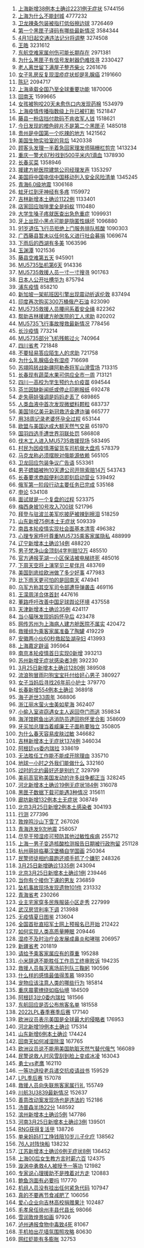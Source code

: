 1. [上海新增38例本土确诊2231例无症状](https://s.weibo.com//weibo?q=%23%E4%B8%8A%E6%B5%B7%E6%96%B0%E5%A2%9E38%E4%BE%8B%E6%9C%AC%E5%9C%9F%E7%A1%AE%E8%AF%8A2231%E4%BE%8B%E6%97%A0%E7%97%87%E7%8A%B6%23&Refer=top) 5744156
2. [上海为什么不能封城](https://s.weibo.com//weibo?q=%23%E4%B8%8A%E6%B5%B7%E4%B8%BA%E4%BB%80%E4%B9%88%E4%B8%8D%E8%83%BD%E5%B0%81%E5%9F%8E%23&Refer=top) 4777232
3. [卫龙辣条包装被指打低俗擦边球](https://s.weibo.com//weibo?q=%23%E5%8D%AB%E9%BE%99%E8%BE%A3%E6%9D%A1%E5%8C%85%E8%A3%85%E8%A2%AB%E6%8C%87%E6%89%93%E4%BD%8E%E4%BF%97%E6%93%A6%E8%BE%B9%E7%90%83%23&Refer=top) 3726469
4. [第一个黑匣子译码有哪些最新情况](https://s.weibo.com//weibo?q=%23%E7%AC%AC%E4%B8%80%E4%B8%AA%E9%BB%91%E5%8C%A3%E5%AD%90%E8%AF%91%E7%A0%81%E6%9C%89%E5%93%AA%E4%BA%9B%E6%9C%80%E6%96%B0%E6%83%85%E5%86%B5%23&Refer=top) 3584344
5. [4月1日起交通违法记分将调整](https://s.weibo.com//weibo?q=%234%E6%9C%881%E6%97%A5%E8%B5%B7%E4%BA%A4%E9%80%9A%E8%BF%9D%E6%B3%95%E8%AE%B0%E5%88%86%E5%B0%86%E8%B0%83%E6%95%B4%23&Refer=top) 3274508
6. [王皓](https://s.weibo.com//weibo?q=%E7%8E%8B%E7%9A%93&Refer=top) 3231612
7. [东航空难家属创伤可能长期存在](https://s.weibo.com//weibo?q=%23%E4%B8%9C%E8%88%AA%E7%A9%BA%E9%9A%BE%E5%AE%B6%E5%B1%9E%E5%88%9B%E4%BC%A4%E5%8F%AF%E8%83%BD%E9%95%BF%E6%9C%9F%E5%AD%98%E5%9C%A8%23&Refer=top) 2971381
8. [为什么黑匣子有信号发射器仍难找寻](https://s.weibo.com//weibo?q=%23%E4%B8%BA%E4%BB%80%E4%B9%88%E9%BB%91%E5%8C%A3%E5%AD%90%E6%9C%89%E4%BF%A1%E5%8F%B7%E5%8F%91%E5%B0%84%E5%99%A8%E4%BB%8D%E9%9A%BE%E6%89%BE%E5%AF%BB%23&Refer=top) 2330427
9. [老人离世留下满屋子整齐柴火](https://s.weibo.com//weibo?q=%23%E8%80%81%E4%BA%BA%E7%A6%BB%E4%B8%96%E7%95%99%E4%B8%8B%E6%BB%A1%E5%B1%8B%E5%AD%90%E6%95%B4%E9%BD%90%E6%9F%B4%E7%81%AB%23&Refer=top) 2261676
10. [女子乳房反复现湿疹症状却是乳腺癌](https://s.weibo.com//weibo?q=%23%E5%A5%B3%E5%AD%90%E4%B9%B3%E6%88%BF%E5%8F%8D%E5%A4%8D%E7%8E%B0%E6%B9%BF%E7%96%B9%E7%97%87%E7%8A%B6%E5%8D%B4%E6%98%AF%E4%B9%B3%E8%85%BA%E7%99%8C%23&Refer=top) 2191660
11. [陈玘](https://s.weibo.com//weibo?q=%E9%99%88%E7%8E%98&Refer=top) 2094717
12. [上海承载全国乃至全球重要功能](https://s.weibo.com//weibo?q=%23%E4%B8%8A%E6%B5%B7%E6%89%BF%E8%BD%BD%E5%85%A8%E5%9B%BD%E4%B9%83%E8%87%B3%E5%85%A8%E7%90%83%E9%87%8D%E8%A6%81%E5%8A%9F%E8%83%BD%23&Refer=top) 1870006
13. [回南天](https://s.weibo.com//weibo?q=%23%E5%9B%9E%E5%8D%97%E5%A4%A9%23&Refer=top) 1599665
14. [女孩被狗咬20天未愈伤口内发现药棉](https://s.weibo.com//weibo?q=%23%E5%A5%B3%E5%AD%A9%E8%A2%AB%E7%8B%97%E5%92%AC20%E5%A4%A9%E6%9C%AA%E6%84%88%E4%BC%A4%E5%8F%A3%E5%86%85%E5%8F%91%E7%8E%B0%E8%8D%AF%E6%A3%89%23&Refer=top) 1534979
15. [上海疫情传播指数级上升已被打断](https://s.weibo.com//weibo?q=%23%E4%B8%8A%E6%B5%B7%E7%96%AB%E6%83%85%E4%BC%A0%E6%92%AD%E6%8C%87%E6%95%B0%E7%BA%A7%E4%B8%8A%E5%8D%87%E5%B7%B2%E8%A2%AB%E6%89%93%E6%96%AD%23&Refer=top) 1521847
16. [藤县一粉店挡付款码不肯收军人钱](https://s.weibo.com//weibo?q=%23%E8%97%A4%E5%8E%BF%E4%B8%80%E7%B2%89%E5%BA%97%E6%8C%A1%E4%BB%98%E6%AC%BE%E7%A0%81%E4%B8%8D%E8%82%AF%E6%94%B6%E5%86%9B%E4%BA%BA%E9%92%B1%23&Refer=top) 1518621
17. [今日发现的橙色碎片不是第二个黑匣子](https://s.weibo.com//weibo?q=%23%E4%BB%8A%E6%97%A5%E5%8F%91%E7%8E%B0%E7%9A%84%E6%A9%99%E8%89%B2%E7%A2%8E%E7%89%87%E4%B8%8D%E6%98%AF%E7%AC%AC%E4%BA%8C%E4%B8%AA%E9%BB%91%E5%8C%A3%E5%AD%90%23&Refer=top) 1485018
18. [贵州是中国第一个吃辣的地方](https://s.weibo.com//weibo?q=%23%E8%B4%B5%E5%B7%9E%E6%98%AF%E4%B8%AD%E5%9B%BD%E7%AC%AC%E4%B8%80%E4%B8%AA%E5%90%83%E8%BE%A3%E7%9A%84%E5%9C%B0%E6%96%B9%23&Refer=top) 1421562
19. [美国生物实验室的背后](https://s.weibo.com//weibo?q=%23%E7%BE%8E%E5%9B%BD%E7%94%9F%E7%89%A9%E5%AE%9E%E9%AA%8C%E5%AE%A4%E7%9A%84%E8%83%8C%E5%90%8E%23&Refer=top) 1420338
20. [顾客头发理一半着急回家理发师隔栅栏剪完](https://s.weibo.com//weibo?q=%23%E9%A1%BE%E5%AE%A2%E5%A4%B4%E5%8F%91%E7%90%86%E4%B8%80%E5%8D%8A%E7%9D%80%E6%80%A5%E5%9B%9E%E5%AE%B6%E7%90%86%E5%8F%91%E5%B8%88%E9%9A%94%E6%A0%85%E6%A0%8F%E5%89%AA%E5%AE%8C%23&Refer=top) 1413234
21. [重庆一警犬87秒找到500平米内1滴血](https://s.weibo.com//weibo?q=%23%E9%87%8D%E5%BA%86%E4%B8%80%E8%AD%A6%E7%8A%AC87%E7%A7%92%E6%89%BE%E5%88%B0500%E5%B9%B3%E7%B1%B3%E5%86%851%E6%BB%B4%E8%A1%80%23&Refer=top) 1378930
22. [长春买菜](https://s.weibo.com//weibo?q=%E9%95%BF%E6%98%A5%E4%B9%B0%E8%8F%9C&Refer=top) 1358946
23. [援建方舱医院建筑公司经理发声](https://s.weibo.com//weibo?q=%23%E6%8F%B4%E5%BB%BA%E6%96%B9%E8%88%B1%E5%8C%BB%E9%99%A2%E5%BB%BA%E7%AD%91%E5%85%AC%E5%8F%B8%E7%BB%8F%E7%90%86%E5%8F%91%E5%A3%B0%23&Refer=top) 1353297
24. [美国将中国电信中国移动列入安全风险清单](https://s.weibo.com//weibo?q=%23%E7%BE%8E%E5%9B%BD%E5%B0%86%E4%B8%AD%E5%9B%BD%E7%94%B5%E4%BF%A1%E4%B8%AD%E5%9B%BD%E7%A7%BB%E5%8A%A8%E5%88%97%E5%85%A5%E5%AE%89%E5%85%A8%E9%A3%8E%E9%99%A9%E6%B8%85%E5%8D%95%23&Refer=top) 1345245
25. [青海6.0级地震](https://s.weibo.com//weibo?q=%23%E9%9D%92%E6%B5%B76.0%E7%BA%A7%E5%9C%B0%E9%9C%87%23&Refer=top) 1306168
26. [蛀牙烂到牙神经有多疼](https://s.weibo.com//weibo?q=%23%E8%9B%80%E7%89%99%E7%83%82%E5%88%B0%E7%89%99%E7%A5%9E%E7%BB%8F%E6%9C%89%E5%A4%9A%E7%96%BC%23&Refer=top) 1159972
27. [吉林新增本土确诊1122例](https://s.weibo.com//weibo?q=%23%E5%90%89%E6%9E%97%E6%96%B0%E5%A2%9E%E6%9C%AC%E5%9C%9F%E7%A1%AE%E8%AF%8A1122%E4%BE%8B%23&Refer=top) 1133401
28. [店家回应咖啡里全是蚂蚁](https://s.weibo.com//weibo?q=%23%E5%BA%97%E5%AE%B6%E5%9B%9E%E5%BA%94%E5%92%96%E5%95%A1%E9%87%8C%E5%85%A8%E6%98%AF%E8%9A%82%E8%9A%81%23&Refer=top) 1110480
29. [大学生嗓子疼就医查出急危重症](https://s.weibo.com//weibo?q=%23%E5%A4%A7%E5%AD%A6%E7%94%9F%E5%97%93%E5%AD%90%E7%96%BC%E5%B0%B1%E5%8C%BB%E6%9F%A5%E5%87%BA%E6%80%A5%E5%8D%B1%E9%87%8D%E7%97%87%23&Refer=top) 1099931
30. [牙上出现小黑点可能是隐匿性龋坏](https://s.weibo.com//weibo?q=%23%E7%89%99%E4%B8%8A%E5%87%BA%E7%8E%B0%E5%B0%8F%E9%BB%91%E7%82%B9%E5%8F%AF%E8%83%BD%E6%98%AF%E9%9A%90%E5%8C%BF%E6%80%A7%E9%BE%8B%E5%9D%8F%23&Refer=top) 1096880
31. [91岁退伍飞行员拒绝上门服务排队核酸](https://s.weibo.com//weibo?q=%2391%E5%B2%81%E9%80%80%E4%BC%8D%E9%A3%9E%E8%A1%8C%E5%91%98%E6%8B%92%E7%BB%9D%E4%B8%8A%E9%97%A8%E6%9C%8D%E5%8A%A1%E6%8E%92%E9%98%9F%E6%A0%B8%E9%85%B8%23&Refer=top) 1090303
32. [广西藤县暂未以任何名义进行社会募捐](https://s.weibo.com//weibo?q=%23%E5%B9%BF%E8%A5%BF%E8%97%A4%E5%8E%BF%E6%9A%82%E6%9C%AA%E4%BB%A5%E4%BB%BB%E4%BD%95%E5%90%8D%E4%B9%89%E8%BF%9B%E8%A1%8C%E7%A4%BE%E4%BC%9A%E5%8B%9F%E6%8D%90%23&Refer=top) 1069674
33. [下雨后的西湖有多美](https://s.weibo.com//weibo?q=%23%E4%B8%8B%E9%9B%A8%E5%90%8E%E7%9A%84%E8%A5%BF%E6%B9%96%E6%9C%89%E5%A4%9A%E7%BE%8E%23&Refer=top) 1063596
34. [玉渊潭](https://s.weibo.com//weibo?q=%E7%8E%89%E6%B8%8A%E6%BD%AD&Refer=top) 1021536
35. [藤县空难第五天](https://s.weibo.com//weibo?q=%23%E8%97%A4%E5%8E%BF%E7%A9%BA%E9%9A%BE%E7%AC%AC%E4%BA%94%E5%A4%A9%23&Refer=top) 945901
36. [MU5735坠机第6天](https://s.weibo.com//weibo?q=%23MU5735%E5%9D%A0%E6%9C%BA%E7%AC%AC6%E5%A4%A9%23&Refer=top) 914336
37. [MU5735救援人员一寸一寸搜寻](https://s.weibo.com//weibo?q=%23MU5735%E6%95%91%E6%8F%B4%E4%BA%BA%E5%91%98%E4%B8%80%E5%AF%B8%E4%B8%80%E5%AF%B8%E6%90%9C%E5%AF%BB%23&Refer=top) 901763
38. [日本人公开吐槽华为](https://s.weibo.com//weibo?q=%23%E6%97%A5%E6%9C%AC%E4%BA%BA%E5%85%AC%E5%BC%80%E5%90%90%E6%A7%BD%E5%8D%8E%E4%B8%BA%23&Refer=top) 875794
39. [浦东疫情](https://s.weibo.com//weibo?q=%23%E6%B5%A6%E4%B8%9C%E7%96%AB%E6%83%85%23&Refer=top) 858210
40. [新加坡一架航班因引擎出现震动折返伦敦](https://s.weibo.com//weibo?q=%E6%96%B0%E5%8A%A0%E5%9D%A1%E4%B8%80%E6%9E%B6%E8%88%AA%E7%8F%AD%E5%9B%A0%E5%BC%95%E6%93%8E%E5%87%BA%E7%8E%B0%E9%9C%87%E5%8A%A8%E6%8A%98%E8%BF%94%E4%BC%A6%E6%95%A6&Refer=top) 837494
41. [印度再次购买300万桶俄产石油](https://s.weibo.com//weibo?q=%23%E5%8D%B0%E5%BA%A6%E5%86%8D%E6%AC%A1%E8%B4%AD%E4%B9%B0300%E4%B8%87%E6%A1%B6%E4%BF%84%E4%BA%A7%E7%9F%B3%E6%B2%B9%23&Refer=top) 823090
42. [MU5735救援人员腰间系着安全绳](https://s.weibo.com//weibo?q=%23MU5735%E6%95%91%E6%8F%B4%E4%BA%BA%E5%91%98%E8%85%B0%E9%97%B4%E7%B3%BB%E7%9D%80%E5%AE%89%E5%85%A8%E7%BB%B3%23&Refer=top) 822362
43. [帮助吉林援建方舱医院的工人求助](https://s.weibo.com//weibo?q=%E5%B8%AE%E5%8A%A9%E5%90%89%E6%9E%97%E6%8F%B4%E5%BB%BA%E6%96%B9%E8%88%B1%E5%8C%BB%E9%99%A2%E7%9A%84%E5%B7%A5%E4%BA%BA%E6%B1%82%E5%8A%A9&Refer=top) 820202
44. [MU5735飞行事故搜救最新情况](https://s.weibo.com//weibo?q=%23MU5735%E9%A3%9E%E8%A1%8C%E4%BA%8B%E6%95%85%E6%90%9C%E6%95%91%E6%9C%80%E6%96%B0%E6%83%85%E5%86%B5%23&Refer=top) 778456
45. [长沙疫情](https://s.weibo.com//weibo?q=%23%E9%95%BF%E6%B2%99%E7%96%AB%E6%83%85%23&Refer=top) 773214
46. [MU5735部分飞机残骸过火](https://s.weibo.com//weibo?q=%23MU5735%E9%83%A8%E5%88%86%E9%A3%9E%E6%9C%BA%E6%AE%8B%E9%AA%B8%E8%BF%87%E7%81%AB%23&Refer=top) 740964
47. [四川省考](https://s.weibo.com//weibo?q=%E5%9B%9B%E5%B7%9D%E7%9C%81%E8%80%83&Refer=top) 721848
48. [不要轻易答应陌生人的求助](https://s.weibo.com//weibo?q=%E4%B8%8D%E8%A6%81%E8%BD%BB%E6%98%93%E7%AD%94%E5%BA%94%E9%99%8C%E7%94%9F%E4%BA%BA%E7%9A%84%E6%B1%82%E5%8A%A9&Refer=top) 721758
49. [为什么乳腺癌会有湿疹](https://s.weibo.com//weibo?q=%23%E4%B8%BA%E4%BB%80%E4%B9%88%E4%B9%B3%E8%85%BA%E7%99%8C%E4%BC%9A%E6%9C%89%E6%B9%BF%E7%96%B9%23&Refer=top) 716698
50. [苏翊鸣转战新疆阿勒泰将军山滑雪场](https://s.weibo.com//weibo?q=%23%E8%8B%8F%E7%BF%8A%E9%B8%A3%E8%BD%AC%E6%88%98%E6%96%B0%E7%96%86%E9%98%BF%E5%8B%92%E6%B3%B0%E5%B0%86%E5%86%9B%E5%B1%B1%E6%BB%91%E9%9B%AA%E5%9C%BA%23&Refer=top) 713315
51. [长春现有蔬菜水果可供应全市一周](https://s.weibo.com//weibo?q=%23%E9%95%BF%E6%98%A5%E7%8E%B0%E6%9C%89%E8%94%AC%E8%8F%9C%E6%B0%B4%E6%9E%9C%E5%8F%AF%E4%BE%9B%E5%BA%94%E5%85%A8%E5%B8%82%E4%B8%80%E5%91%A8%23&Refer=top) 713121
52. [四川一高校为学生预约九价疫苗](https://s.weibo.com//weibo?q=%23%E5%9B%9B%E5%B7%9D%E4%B8%80%E9%AB%98%E6%A0%A1%E4%B8%BA%E5%AD%A6%E7%94%9F%E9%A2%84%E7%BA%A6%E4%B9%9D%E4%BB%B7%E7%96%AB%E8%8B%97%23&Refer=top) 694544
53. [芬兰因缺新闻纸或停止印刷报纸](https://s.weibo.com//weibo?q=%23%E8%8A%AC%E5%85%B0%E5%9B%A0%E7%BC%BA%E6%96%B0%E9%97%BB%E7%BA%B8%E6%88%96%E5%81%9C%E6%AD%A2%E5%8D%B0%E5%88%B7%E6%8A%A5%E7%BA%B8%23&Refer=top) 692478
54. [走失萌娃强调是妈妈走丢了](https://s.weibo.com//weibo?q=%23%E8%B5%B0%E5%A4%B1%E8%90%8C%E5%A8%83%E5%BC%BA%E8%B0%83%E6%98%AF%E5%A6%88%E5%A6%88%E8%B5%B0%E4%B8%A2%E4%BA%86%23&Refer=top) 689865
55. [人类血液中首次发现微塑料颗粒](https://s.weibo.com//weibo?q=%23%E4%BA%BA%E7%B1%BB%E8%A1%80%E6%B6%B2%E4%B8%AD%E9%A6%96%E6%AC%A1%E5%8F%91%E7%8E%B0%E5%BE%AE%E5%A1%91%E6%96%99%E9%A2%97%E7%B2%92%23&Refer=top) 683737
56. [美国18亿美元新冠救济金遭诈骗](https://s.weibo.com//weibo?q=%23%E7%BE%8E%E5%9B%BD18%E4%BA%BF%E7%BE%8E%E5%85%83%E6%96%B0%E5%86%A0%E6%95%91%E6%B5%8E%E9%87%91%E9%81%AD%E8%AF%88%E9%AA%97%23&Refer=top) 665777
57. [用38周记录老婆怀孕全过程](https://s.weibo.com//weibo?q=%23%E7%94%A838%E5%91%A8%E8%AE%B0%E5%BD%95%E8%80%81%E5%A9%86%E6%80%80%E5%AD%95%E5%85%A8%E8%BF%87%E7%A8%8B%23&Refer=top) 653144
58. [欧盟与美国达成大额天然气交易](https://s.weibo.com//weibo?q=%23%E6%AC%A7%E7%9B%9F%E4%B8%8E%E7%BE%8E%E5%9B%BD%E8%BE%BE%E6%88%90%E5%A4%A7%E9%A2%9D%E5%A4%A9%E7%84%B6%E6%B0%94%E4%BA%A4%E6%98%93%23&Refer=top) 651970
59. [国羽四选手遭世界羽联处罚](https://s.weibo.com//weibo?q=%23%E5%9B%BD%E7%BE%BD%E5%9B%9B%E9%80%89%E6%89%8B%E9%81%AD%E4%B8%96%E7%95%8C%E7%BE%BD%E8%81%94%E5%A4%84%E7%BD%9A%23&Refer=top) 586808
60. [伐木工人进入MU5735救援现场](https://s.weibo.com//weibo?q=%23%E4%BC%90%E6%9C%A8%E5%B7%A5%E4%BA%BA%E8%BF%9B%E5%85%A5MU5735%E6%95%91%E6%8F%B4%E7%8E%B0%E5%9C%BA%23&Refer=top) 583495
61. [村民为因疫情滞留货车司机做大盘鸡](https://s.weibo.com//weibo?q=%23%E6%9D%91%E6%B0%91%E4%B8%BA%E5%9B%A0%E7%96%AB%E6%83%85%E6%BB%9E%E7%95%99%E8%B4%A7%E8%BD%A6%E5%8F%B8%E6%9C%BA%E5%81%9A%E5%A4%A7%E7%9B%98%E9%B8%A1%23&Refer=top) 578379
62. [马克龙称必须摆脱对俄能源依赖](https://s.weibo.com//weibo?q=%23%E9%A9%AC%E5%85%8B%E9%BE%99%E7%A7%B0%E5%BF%85%E9%A1%BB%E6%91%86%E8%84%B1%E5%AF%B9%E4%BF%84%E8%83%BD%E6%BA%90%E4%BE%9D%E8%B5%96%23&Refer=top) 565105
63. [卫龙回应包装争议广告语](https://s.weibo.com//weibo?q=%23%E5%8D%AB%E9%BE%99%E5%9B%9E%E5%BA%94%E5%8C%85%E8%A3%85%E4%BA%89%E8%AE%AE%E5%B9%BF%E5%91%8A%E8%AF%AD%23&Refer=top) 553361
64. [男子嫖娼被拘10天遭公司开除索赔14万](https://s.weibo.com//weibo?q=%23%E7%94%B7%E5%AD%90%E5%AB%96%E5%A8%BC%E8%A2%AB%E6%8B%9810%E5%A4%A9%E9%81%AD%E5%85%AC%E5%8F%B8%E5%BC%80%E9%99%A4%E7%B4%A2%E8%B5%9414%E4%B8%87%23&Refer=top) 543743
65. [长春要求商超便利店即刻启动营业](https://s.weibo.com//weibo?q=%23%E9%95%BF%E6%98%A5%E8%A6%81%E6%B1%82%E5%95%86%E8%B6%85%E4%BE%BF%E5%88%A9%E5%BA%97%E5%8D%B3%E5%88%BB%E5%90%AF%E5%8A%A8%E8%90%A5%E4%B8%9A%23&Refer=top) 539492
66. [俄军第一阶段行动主要任务已完成](https://s.weibo.com//weibo?q=%23%E4%BF%84%E5%86%9B%E7%AC%AC%E4%B8%80%E9%98%B6%E6%AE%B5%E8%A1%8C%E5%8A%A8%E4%B8%BB%E8%A6%81%E4%BB%BB%E5%8A%A1%E5%B7%B2%E5%AE%8C%E6%88%90%23&Refer=top) 535168
67. [申论](https://s.weibo.com//weibo?q=%E7%94%B3%E8%AE%BA&Refer=top) 534108
68. [面试就是一个复盘的过程](https://s.weibo.com//weibo?q=%23%E9%9D%A2%E8%AF%95%E5%B0%B1%E6%98%AF%E4%B8%80%E4%B8%AA%E5%A4%8D%E7%9B%98%E7%9A%84%E8%BF%87%E7%A8%8B%23&Refer=top) 523375
69. [梅西身披10号攻入700球](https://s.weibo.com//weibo?q=%23%E6%A2%85%E8%A5%BF%E8%BA%AB%E6%8A%AB10%E5%8F%B7%E6%94%BB%E5%85%A5700%E7%90%83%23&Refer=top) 521796
70. [拜登与驻波兰美军吃披萨被辣到擦泪](https://s.weibo.com//weibo?q=%23%E6%8B%9C%E7%99%BB%E4%B8%8E%E9%A9%BB%E6%B3%A2%E5%85%B0%E7%BE%8E%E5%86%9B%E5%90%83%E6%8A%AB%E8%90%A8%E8%A2%AB%E8%BE%A3%E5%88%B0%E6%93%A6%E6%B3%AA%23&Refer=top) 518259
71. [山东新增75例本土无症状](https://s.weibo.com//weibo?q=%23%E5%B1%B1%E4%B8%9C%E6%96%B0%E5%A2%9E75%E4%BE%8B%E6%9C%AC%E5%9C%9F%E6%97%A0%E7%97%87%E7%8A%B6%23&Refer=top) 509339
72. [南昌本轮疫情实现社会面基本清零](https://s.weibo.com//weibo?q=%23%E5%8D%97%E6%98%8C%E6%9C%AC%E8%BD%AE%E7%96%AB%E6%83%85%E5%AE%9E%E7%8E%B0%E7%A4%BE%E4%BC%9A%E9%9D%A2%E5%9F%BA%E6%9C%AC%E6%B8%85%E9%9B%B6%23&Refer=top) 496382
73. [心理专家呼吁尊重MU5735乘客家属隐私](https://s.weibo.com//weibo?q=%23%E5%BF%83%E7%90%86%E4%B8%93%E5%AE%B6%E5%91%BC%E5%90%81%E5%B0%8A%E9%87%8DMU5735%E4%B9%98%E5%AE%A2%E5%AE%B6%E5%B1%9E%E9%9A%90%E7%A7%81%23&Refer=top) 488999
74. [辽宁新增本土确诊14例](https://s.weibo.com//weibo?q=%23%E8%BE%BD%E5%AE%81%E6%96%B0%E5%A2%9E%E6%9C%AC%E5%9C%9F%E7%A1%AE%E8%AF%8A14%E4%BE%8B%23&Refer=top) 488220
75. [男子梵净山金顶刻4字判赔12万](https://s.weibo.com//weibo?q=%23%E7%94%B7%E5%AD%90%E6%A2%B5%E5%87%80%E5%B1%B1%E9%87%91%E9%A1%B6%E5%88%BB4%E5%AD%97%E5%88%A4%E8%B5%9412%E4%B8%87%23&Refer=top) 485510
76. [官方通报芜湖一小区保洁被电梯挤死](https://s.weibo.com//weibo?q=%23%E5%AE%98%E6%96%B9%E9%80%9A%E6%8A%A5%E8%8A%9C%E6%B9%96%E4%B8%80%E5%B0%8F%E5%8C%BA%E4%BF%9D%E6%B4%81%E8%A2%AB%E7%94%B5%E6%A2%AF%E6%8C%A4%E6%AD%BB%23&Refer=top) 485016
77. [下周天空将上演罕见三星伴月](https://s.weibo.com//weibo?q=%23%E4%B8%8B%E5%91%A8%E5%A4%A9%E7%A9%BA%E5%B0%86%E4%B8%8A%E6%BC%94%E7%BD%95%E8%A7%81%E4%B8%89%E6%98%9F%E4%BC%B4%E6%9C%88%23&Refer=top) 483769
78. [美国到底给欧洲做了多少好事](https://s.weibo.com//weibo?q=%23%E7%BE%8E%E5%9B%BD%E5%88%B0%E5%BA%95%E7%BB%99%E6%AC%A7%E6%B4%B2%E5%81%9A%E4%BA%86%E5%A4%9A%E5%B0%91%E5%A5%BD%E4%BA%8B%23&Refer=top) 477983
79. [比下雨天更可怕的是回南天](https://s.weibo.com//weibo?q=%23%E6%AF%94%E4%B8%8B%E9%9B%A8%E5%A4%A9%E6%9B%B4%E5%8F%AF%E6%80%95%E7%9A%84%E6%98%AF%E5%9B%9E%E5%8D%97%E5%A4%A9%23&Refer=top) 474941
80. [乌军方称其空军司令部遭导弹袭击](https://s.weibo.com//weibo?q=%23%E4%B9%8C%E5%86%9B%E6%96%B9%E7%A7%B0%E5%85%B6%E7%A9%BA%E5%86%9B%E5%8F%B8%E4%BB%A4%E9%83%A8%E9%81%AD%E5%AF%BC%E5%BC%B9%E8%A2%AD%E5%87%BB%23&Refer=top) 469116
81. [王濛周洋合体首封](https://s.weibo.com//weibo?q=%23%E7%8E%8B%E6%BF%9B%E5%91%A8%E6%B4%8B%E5%90%88%E4%BD%93%E9%A6%96%E5%B0%81%23&Refer=top) 447616
82. [董路呼吁改善中国足球舆论环境](https://s.weibo.com//weibo?q=%23%E8%91%A3%E8%B7%AF%E5%91%BC%E5%90%81%E6%94%B9%E5%96%84%E4%B8%AD%E5%9B%BD%E8%B6%B3%E7%90%83%E8%88%86%E8%AE%BA%E7%8E%AF%E5%A2%83%23&Refer=top) 437558
83. [天津新增本土确诊35例](https://s.weibo.com//weibo?q=%23%E5%A4%A9%E6%B4%A5%E6%96%B0%E5%A2%9E%E6%9C%AC%E5%9C%9F%E7%A1%AE%E8%AF%8A35%E4%BE%8B%23&Refer=top) 424117
84. [当小猫咪发现妈妈怀孕后](https://s.weibo.com//weibo?q=%23%E5%BD%93%E5%B0%8F%E7%8C%AB%E5%92%AA%E5%8F%91%E7%8E%B0%E5%A6%88%E5%A6%88%E6%80%80%E5%AD%95%E5%90%8E%23&Refer=top) 423478
85. [网传苏州为上海病人建方舱医院不属实](https://s.weibo.com//weibo?q=%23%E7%BD%91%E4%BC%A0%E8%8B%8F%E5%B7%9E%E4%B8%BA%E4%B8%8A%E6%B5%B7%E7%97%85%E4%BA%BA%E5%BB%BA%E6%96%B9%E8%88%B1%E5%8C%BB%E9%99%A2%E4%B8%8D%E5%B1%9E%E5%AE%9E%23&Refer=top) 420472
86. [救援组为乘客家属准备了陶罐](https://s.weibo.com//weibo?q=%23%E6%95%91%E6%8F%B4%E7%BB%84%E4%B8%BA%E4%B9%98%E5%AE%A2%E5%AE%B6%E5%B1%9E%E5%87%86%E5%A4%87%E4%BA%86%E9%99%B6%E7%BD%90%23&Refer=top) 419229
87. [安徽两小伙60秒救起坠湖孕妇](https://s.weibo.com//weibo?q=%23%E5%AE%89%E5%BE%BD%E4%B8%A4%E5%B0%8F%E4%BC%9960%E7%A7%92%E6%95%91%E8%B5%B7%E5%9D%A0%E6%B9%96%E5%AD%95%E5%A6%87%23&Refer=top) 413993
88. [上海嘉定辟谣](https://s.weibo.com//weibo?q=%E4%B8%8A%E6%B5%B7%E5%98%89%E5%AE%9A%E8%BE%9F%E8%B0%A3&Refer=top) 395964
89. [南京本轮疫情首日实现0新增](https://s.weibo.com//weibo?q=%23%E5%8D%97%E4%BA%AC%E6%9C%AC%E8%BD%AE%E7%96%AB%E6%83%85%E9%A6%96%E6%97%A5%E5%AE%9E%E7%8E%B00%E6%96%B0%E5%A2%9E%23&Refer=top) 393213
90. [苏州新增无症状感染者3例](https://s.weibo.com//weibo?q=%23%E8%8B%8F%E5%B7%9E%E6%96%B0%E5%A2%9E%E6%97%A0%E7%97%87%E7%8A%B6%E6%84%9F%E6%9F%93%E8%80%853%E4%BE%8B%23&Refer=top) 392230
91. [3月25日新增本土确诊1280例](https://s.weibo.com//weibo?q=%233%E6%9C%8825%E6%97%A5%E6%96%B0%E5%A2%9E%E6%9C%AC%E5%9C%9F%E7%A1%AE%E8%AF%8A1280%E4%BE%8B%23&Refer=top) 389508
92. [流浪狗冒雨叼狗宝宝托付给好心男子](https://s.weibo.com//weibo?q=%23%E6%B5%81%E6%B5%AA%E7%8B%97%E5%86%92%E9%9B%A8%E5%8F%BC%E7%8B%97%E5%AE%9D%E5%AE%9D%E6%89%98%E4%BB%98%E7%BB%99%E5%A5%BD%E5%BF%83%E7%94%B7%E5%AD%90%23&Refer=top) 380927
93. [女子当妈后寻找26年前小护士](https://s.weibo.com//weibo?q=%23%E5%A5%B3%E5%AD%90%E5%BD%93%E5%A6%88%E5%90%8E%E5%AF%BB%E6%89%BE26%E5%B9%B4%E5%89%8D%E5%B0%8F%E6%8A%A4%E5%A3%AB%23&Refer=top) 379770
94. [长春新增554例本土确诊](https://s.weibo.com//weibo?q=%23%E9%95%BF%E6%98%A5%E6%96%B0%E5%A2%9E554%E4%BE%8B%E6%9C%AC%E5%9C%9F%E7%A1%AE%E8%AF%8A%23&Refer=top) 368918
95. [海子逝世33周年](https://s.weibo.com//weibo?q=%23%E6%B5%B7%E5%AD%90%E9%80%9D%E4%B8%9633%E5%91%A8%E5%B9%B4%23&Refer=top) 368806
96. [浙江丽水萤火虫美如星海](https://s.weibo.com//weibo?q=%23%E6%B5%99%E6%B1%9F%E4%B8%BD%E6%B0%B4%E8%90%A4%E7%81%AB%E8%99%AB%E7%BE%8E%E5%A6%82%E6%98%9F%E6%B5%B7%23&Refer=top) 362407
97. [小偷入室盗窃遇女主人返回夺门而逃](https://s.weibo.com//weibo?q=%23%E5%B0%8F%E5%81%B7%E5%85%A5%E5%AE%A4%E7%9B%97%E7%AA%83%E9%81%87%E5%A5%B3%E4%B8%BB%E4%BA%BA%E8%BF%94%E5%9B%9E%E5%A4%BA%E9%97%A8%E8%80%8C%E9%80%83%23&Refer=top) 359834
98. [海洋馆鳄鱼出逃消防员逮回抱怀里合影](https://s.weibo.com//weibo?q=%23%E6%B5%B7%E6%B4%8B%E9%A6%86%E9%B3%84%E9%B1%BC%E5%87%BA%E9%80%83%E6%B6%88%E9%98%B2%E5%91%98%E9%80%AE%E5%9B%9E%E6%8A%B1%E6%80%80%E9%87%8C%E5%90%88%E5%BD%B1%23&Refer=top) 358609
99. [牙买加总理当着威廉王子面称要独立](https://s.weibo.com//weibo?q=%23%E7%89%99%E4%B9%B0%E5%8A%A0%E6%80%BB%E7%90%86%E5%BD%93%E7%9D%80%E5%A8%81%E5%BB%89%E7%8E%8B%E5%AD%90%E9%9D%A2%E7%A7%B0%E8%A6%81%E7%8B%AC%E7%AB%8B%23&Refer=top) 350805
100. [为什么春天容易皮肤过敏](https://s.weibo.com//weibo?q=%23%E4%B8%BA%E4%BB%80%E4%B9%88%E6%98%A5%E5%A4%A9%E5%AE%B9%E6%98%93%E7%9A%AE%E8%82%A4%E8%BF%87%E6%95%8F%23&Refer=top) 346682
101. [吉林新增本土无症状1374例](https://s.weibo.com//weibo?q=%23%E5%90%89%E6%9E%97%E6%96%B0%E5%A2%9E%E6%9C%AC%E5%9C%9F%E6%97%A0%E7%97%87%E7%8A%B61374%E4%BE%8B%23&Refer=top) 346034
102. [阿根廷vs委内瑞拉](https://s.weibo.com//weibo?q=%23%E9%98%BF%E6%A0%B9%E5%BB%B7vs%E5%A7%94%E5%86%85%E7%91%9E%E6%8B%89%23&Refer=top) 338619
103. [无法胜任工作能不能成开除理由](https://s.weibo.com//weibo?q=%23%E6%97%A0%E6%B3%95%E8%83%9C%E4%BB%BB%E5%B7%A5%E4%BD%9C%E8%83%BD%E4%B8%8D%E8%83%BD%E6%88%90%E5%BC%80%E9%99%A4%E7%90%86%E7%94%B1%23&Refer=top) 335710
104. [地球一小时之外我们能做什么](https://s.weibo.com//weibo?q=%23%E5%9C%B0%E7%90%83%E4%B8%80%E5%B0%8F%E6%97%B6%E4%B9%8B%E5%A4%96%E6%88%91%E4%BB%AC%E8%83%BD%E5%81%9A%E4%BB%80%E4%B9%88%23&Refer=top) 332160
105. [过时的北约最好还是别约了](https://s.weibo.com//weibo?q=%23%E8%BF%87%E6%97%B6%E7%9A%84%E5%8C%97%E7%BA%A6%E6%9C%80%E5%A5%BD%E8%BF%98%E6%98%AF%E5%88%AB%E7%BA%A6%E4%BA%86%23&Refer=top) 329799
106. [美前高官称美国发动的许多战争都正当](https://s.weibo.com//weibo?q=%23%E7%BE%8E%E5%89%8D%E9%AB%98%E5%AE%98%E7%A7%B0%E7%BE%8E%E5%9B%BD%E5%8F%91%E5%8A%A8%E7%9A%84%E8%AE%B8%E5%A4%9A%E6%88%98%E4%BA%89%E9%83%BD%E6%AD%A3%E5%BD%93%23&Refer=top) 328245
107. [河北新增本土确诊19例无症状184例](https://s.weibo.com//weibo?q=%23%E6%B2%B3%E5%8C%97%E6%96%B0%E5%A2%9E%E6%9C%AC%E5%9C%9F%E7%A1%AE%E8%AF%8A19%E4%BE%8B%E6%97%A0%E7%97%87%E7%8A%B6184%E4%BE%8B%23&Refer=top) 316078
108. [黑匣子数据下载可能遇3种情况](https://s.weibo.com//weibo?q=%23%E9%BB%91%E5%8C%A3%E5%AD%90%E6%95%B0%E6%8D%AE%E4%B8%8B%E8%BD%BD%E5%8F%AF%E8%83%BD%E9%81%873%E7%A7%8D%E6%83%85%E5%86%B5%23&Refer=top) 315611
109. [廊坊新增132例本土无症状](https://s.weibo.com//weibo?q=%23%E5%BB%8A%E5%9D%8A%E6%96%B0%E5%A2%9E132%E4%BE%8B%E6%9C%AC%E5%9C%9F%E6%97%A0%E7%97%87%E7%8A%B6%23&Refer=top) 308749
110. [北京3月25日新增2例本土感染者](https://s.weibo.com//weibo?q=%23%E5%8C%97%E4%BA%AC3%E6%9C%8825%E6%97%A5%E6%96%B0%E5%A2%9E2%E4%BE%8B%E6%9C%AC%E5%9C%9F%E6%84%9F%E6%9F%93%E8%80%85%23&Refer=top) 304193
111. [行测](https://s.weibo.com//weibo?q=%E8%A1%8C%E6%B5%8B&Refer=top) 277396
112. [敦煌鸣沙山下雪了](https://s.weibo.com//weibo?q=%23%E6%95%A6%E7%85%8C%E9%B8%A3%E6%B2%99%E5%B1%B1%E4%B8%8B%E9%9B%AA%E4%BA%86%23&Refer=top) 267026
113. [青海连发9次地震](https://s.weibo.com//weibo?q=%23%E9%9D%92%E6%B5%B7%E8%BF%9E%E5%8F%919%E6%AC%A1%E5%9C%B0%E9%9C%87%23&Refer=top) 258057
114. [尽早干预湿疹可预防其他过敏性疾病](https://s.weibo.com//weibo?q=%23%E5%B0%BD%E6%97%A9%E5%B9%B2%E9%A2%84%E6%B9%BF%E7%96%B9%E5%8F%AF%E9%A2%84%E9%98%B2%E5%85%B6%E4%BB%96%E8%BF%87%E6%95%8F%E6%80%A7%E7%96%BE%E7%97%85%23&Refer=top) 255712
115. [上海一男子变造核酸检测报告日期被行政拘留](https://s.weibo.com//weibo?q=%23%E4%B8%8A%E6%B5%B7%E4%B8%80%E7%94%B7%E5%AD%90%E5%8F%98%E9%80%A0%E6%A0%B8%E9%85%B8%E6%A3%80%E6%B5%8B%E6%8A%A5%E5%91%8A%E6%97%A5%E6%9C%9F%E8%A2%AB%E8%A1%8C%E6%94%BF%E6%8B%98%E7%95%99%23&Refer=top) 251128
116. [杭州萌娃临摹汉堡桶自学国画](https://s.weibo.com//weibo?q=%23%E6%9D%AD%E5%B7%9E%E8%90%8C%E5%A8%83%E4%B8%B4%E6%91%B9%E6%B1%89%E5%A0%A1%E6%A1%B6%E8%87%AA%E5%AD%A6%E5%9B%BD%E7%94%BB%23&Refer=top) 250364
117. [民警师徒相约晨跑还顺手抓了个嫌犯](https://s.weibo.com//weibo?q=%23%E6%B0%91%E8%AD%A6%E5%B8%88%E5%BE%92%E7%9B%B8%E7%BA%A6%E6%99%A8%E8%B7%91%E8%BF%98%E9%A1%BA%E6%89%8B%E6%8A%93%E4%BA%86%E4%B8%AA%E5%AB%8C%E7%8A%AF%23&Refer=top) 248326
118. [3月25日新增确诊1335例](https://s.weibo.com//weibo?q=%233%E6%9C%8825%E6%97%A5%E6%96%B0%E5%A2%9E%E7%A1%AE%E8%AF%8A1335%E4%BE%8B%23&Refer=top) 243094
119. [北京3月25日新增本土确诊1例](https://s.weibo.com//weibo?q=%23%E5%8C%97%E4%BA%AC3%E6%9C%8825%E6%97%A5%E6%96%B0%E5%A2%9E%E6%9C%AC%E5%9C%9F%E7%A1%AE%E8%AF%8A1%E4%BE%8B%23&Refer=top) 239446
120. [当你有个接你下课的男友](https://s.weibo.com//weibo?q=%23%E5%BD%93%E4%BD%A0%E6%9C%89%E4%B8%AA%E6%8E%A5%E4%BD%A0%E4%B8%8B%E8%AF%BE%E7%9A%84%E7%94%B7%E5%8F%8B%23&Refer=top) 236859
121. [坠机事故现场发现遗物101件](https://s.weibo.com//weibo?q=%23%E5%9D%A0%E6%9C%BA%E4%BA%8B%E6%95%85%E7%8E%B0%E5%9C%BA%E5%8F%91%E7%8E%B0%E9%81%97%E7%89%A9101%E4%BB%B6%23&Refer=top) 231332
122. [青海省考](https://s.weibo.com//weibo?q=%23%E9%9D%92%E6%B5%B7%E7%9C%81%E8%80%83%23&Refer=top) 230266
123. [业主宅家穿多民族服装小区走秀](https://s.weibo.com//weibo?q=%23%E4%B8%9A%E4%B8%BB%E5%AE%85%E5%AE%B6%E7%A9%BF%E5%A4%9A%E6%B0%91%E6%97%8F%E6%9C%8D%E8%A3%85%E5%B0%8F%E5%8C%BA%E8%B5%B0%E7%A7%80%23&Refer=top) 227999
124. [武汉房贷利率下调](https://s.weibo.com//weibo?q=%23%E6%AD%A6%E6%B1%89%E6%88%BF%E8%B4%B7%E5%88%A9%E7%8E%87%E4%B8%8B%E8%B0%83%23&Refer=top) 213988
125. [无疫情夏日图鉴](https://s.weibo.com//weibo?q=%23%E6%97%A0%E7%96%AB%E6%83%85%E5%A4%8F%E6%97%A5%E5%9B%BE%E9%89%B4%23&Refer=top) 213604
126. [全国首批直招军士网上预报名已开始](https://s.weibo.com//weibo?q=%23%E5%85%A8%E5%9B%BD%E9%A6%96%E6%89%B9%E7%9B%B4%E6%8B%9B%E5%86%9B%E5%A3%AB%E7%BD%91%E4%B8%8A%E9%A2%84%E6%8A%A5%E5%90%8D%E5%B7%B2%E5%BC%80%E5%A7%8B%23&Refer=top) 212422
127. [如何实现人类高质量睡眠](https://s.weibo.com//weibo?q=%23%E5%A6%82%E4%BD%95%E5%AE%9E%E7%8E%B0%E4%BA%BA%E7%B1%BB%E9%AB%98%E8%B4%A8%E9%87%8F%E7%9D%A1%E7%9C%A0%23&Refer=top) 209446
128. [湿疹不及时治疗会发展成鼻炎和哮喘](https://s.weibo.com//weibo?q=%23%E6%B9%BF%E7%96%B9%E4%B8%8D%E5%8F%8A%E6%97%B6%E6%B2%BB%E7%96%97%E4%BC%9A%E5%8F%91%E5%B1%95%E6%88%90%E9%BC%BB%E7%82%8E%E5%92%8C%E5%93%AE%E5%96%98%23&Refer=top) 206957
129. [新疆省考](https://s.weibo.com//weibo?q=%E6%96%B0%E7%96%86%E7%9C%81%E8%80%83&Refer=top) 201819
130. [请给予乘客家属应有的尊重](https://s.weibo.com//weibo?q=%23%E8%AF%B7%E7%BB%99%E4%BA%88%E4%B9%98%E5%AE%A2%E5%AE%B6%E5%B1%9E%E5%BA%94%E6%9C%89%E7%9A%84%E5%B0%8A%E9%87%8D%23&Refer=top) 195288
131. [小米辞退不能胜任工作员工终审败诉](https://s.weibo.com//weibo?q=%23%E5%B0%8F%E7%B1%B3%E8%BE%9E%E9%80%80%E4%B8%8D%E8%83%BD%E8%83%9C%E4%BB%BB%E5%B7%A5%E4%BD%9C%E5%91%98%E5%B7%A5%E7%BB%88%E5%AE%A1%E8%B4%A5%E8%AF%89%23&Refer=top) 194235
132. [救援人员每天离场前列队三鞠躬](https://s.weibo.com//weibo?q=%23%E6%95%91%E6%8F%B4%E4%BA%BA%E5%91%98%E6%AF%8F%E5%A4%A9%E7%A6%BB%E5%9C%BA%E5%89%8D%E5%88%97%E9%98%9F%E4%B8%89%E9%9E%A0%E8%BA%AC%23&Refer=top) 190596
133. [什么样的感情最值得羡慕](https://s.weibo.com//weibo?q=%23%E4%BB%80%E4%B9%88%E6%A0%B7%E7%9A%84%E6%84%9F%E6%83%85%E6%9C%80%E5%80%BC%E5%BE%97%E7%BE%A1%E6%85%95%23&Refer=top) 189350
134. [宠物应该注意人类的哪些行为](https://s.weibo.com//weibo?q=%23%E5%AE%A0%E7%89%A9%E5%BA%94%E8%AF%A5%E6%B3%A8%E6%84%8F%E4%BA%BA%E7%B1%BB%E7%9A%84%E5%93%AA%E4%BA%9B%E8%A1%8C%E4%B8%BA%23&Refer=top) 185814
135. [重庆晨雾缭绕如临仙境](https://s.weibo.com//weibo?q=%23%E9%87%8D%E5%BA%86%E6%99%A8%E9%9B%BE%E7%BC%AD%E7%BB%95%E5%A6%82%E4%B8%B4%E4%BB%99%E5%A2%83%23&Refer=top) 184509
136. [阿根廷3比0委内瑞拉](https://s.weibo.com//weibo?q=%23%E9%98%BF%E6%A0%B9%E5%BB%B73%E6%AF%940%E5%A7%94%E5%86%85%E7%91%9E%E6%8B%89%23&Refer=top) 181566
137. [东航回应是否公布旅客名单](https://s.weibo.com//weibo?q=%23%E4%B8%9C%E8%88%AA%E5%9B%9E%E5%BA%94%E6%98%AF%E5%90%A6%E5%85%AC%E5%B8%83%E6%97%85%E5%AE%A2%E5%90%8D%E5%8D%95%23&Refer=top) 181558
138. [2022LPL春季赛季后赛](https://s.weibo.com//weibo?q=%232022LPL%E6%98%A5%E5%AD%A3%E8%B5%9B%E5%AD%A3%E5%90%8E%E8%B5%9B%23&Refer=top) 177140
139. [欧洲议员表示美国是全球最大的侵略者](https://s.weibo.com//weibo?q=%23%E6%AC%A7%E6%B4%B2%E8%AE%AE%E5%91%98%E8%A1%A8%E7%A4%BA%E7%BE%8E%E5%9B%BD%E6%98%AF%E5%85%A8%E7%90%83%E6%9C%80%E5%A4%A7%E7%9A%84%E4%BE%B5%E7%95%A5%E8%80%85%23&Refer=top) 176953
140. [河北新增19例本土确诊](https://s.weibo.com//weibo?q=%23%E6%B2%B3%E5%8C%97%E6%96%B0%E5%A2%9E19%E4%BE%8B%E6%9C%AC%E5%9C%9F%E7%A1%AE%E8%AF%8A%23&Refer=top) 175314
141. [山东新增6例本土确诊](https://s.weibo.com//weibo?q=%23%E5%B1%B1%E4%B8%9C%E6%96%B0%E5%A2%9E6%E4%BE%8B%E6%9C%AC%E5%9C%9F%E7%A1%AE%E8%AF%8A%23&Refer=top) 174424
142. [回南天如何减湿除湿](https://s.weibo.com//weibo?q=%23%E5%9B%9E%E5%8D%97%E5%A4%A9%E5%A6%82%E4%BD%95%E5%87%8F%E6%B9%BF%E9%99%A4%E6%B9%BF%23&Refer=top) 167765
143. [欧洲议员说不能用美国肮脏天然气替代俄气](https://s.weibo.com//weibo?q=%23%E6%AC%A7%E6%B4%B2%E8%AE%AE%E5%91%98%E8%AF%B4%E4%B8%8D%E8%83%BD%E7%94%A8%E7%BE%8E%E5%9B%BD%E8%82%AE%E8%84%8F%E5%A4%A9%E7%84%B6%E6%B0%94%E6%9B%BF%E4%BB%A3%E4%BF%84%E6%B0%94%23&Refer=top) 166089
144. [民警说救人时风雪刮到脸上变成冰凌](https://s.weibo.com//weibo?q=%23%E6%B0%91%E8%AD%A6%E8%AF%B4%E6%95%91%E4%BA%BA%E6%97%B6%E9%A3%8E%E9%9B%AA%E5%88%AE%E5%88%B0%E8%84%B8%E4%B8%8A%E5%8F%98%E6%88%90%E5%86%B0%E5%87%8C%23&Refer=top) 163043
145. [勇士vs老鹰](https://s.weibo.com//weibo?q=%23%E5%8B%87%E5%A3%ABvs%E8%80%81%E9%B9%B0%23&Refer=top) 162110
146. [一等功退役老兵递交抗疫请战书](https://s.weibo.com//weibo?q=%23%E4%B8%80%E7%AD%89%E5%8A%9F%E9%80%80%E5%BD%B9%E8%80%81%E5%85%B5%E9%80%92%E4%BA%A4%E6%8A%97%E7%96%AB%E8%AF%B7%E6%88%98%E4%B9%A6%23&Refer=top) 159529
147. [LPL季后赛](https://s.weibo.com//weibo?q=%23LPL%E5%AD%A3%E5%90%8E%E8%B5%9B%23&Refer=top) 157078
148. [救援人员向失联旅客家属行礼](https://s.weibo.com//weibo?q=%23%E6%95%91%E6%8F%B4%E4%BA%BA%E5%91%98%E5%90%91%E5%A4%B1%E8%81%94%E6%97%85%E5%AE%A2%E5%AE%B6%E5%B1%9E%E8%A1%8C%E7%A4%BC%23&Refer=top) 155749
149. [川航3U3839最新情况](https://s.weibo.com//weibo?q=%23%E5%B7%9D%E8%88%AA3U3839%E6%9C%80%E6%96%B0%E6%83%85%E5%86%B5%23&Refer=top) 152637
150. [善意改动案发现场也是违法的](https://s.weibo.com//weibo?q=%23%E5%96%84%E6%84%8F%E6%94%B9%E5%8A%A8%E6%A1%88%E5%8F%91%E7%8E%B0%E5%9C%BA%E4%B9%9F%E6%98%AF%E8%BF%9D%E6%B3%95%E7%9A%84%23&Refer=top) 152186
151. [汤普森半场22分](https://s.weibo.com//weibo?q=%23%E6%B1%A4%E6%99%AE%E6%A3%AE%E5%8D%8A%E5%9C%BA22%E5%88%86%23&Refer=top) 148592
152. [滨州新增本土确诊5例](https://s.weibo.com//weibo?q=%23%E6%BB%A8%E5%B7%9E%E6%96%B0%E5%A2%9E%E6%9C%AC%E5%9C%9F%E7%A1%AE%E8%AF%8A5%E4%BE%8B%23&Refer=top) 147786
153. [河南3月25日新增本土确诊3例](https://s.weibo.com//weibo?q=%23%E6%B2%B3%E5%8D%973%E6%9C%8825%E6%97%A5%E6%96%B0%E5%A2%9E%E6%9C%AC%E5%9C%9F%E7%A1%AE%E8%AF%8A3%E4%BE%8B%23&Refer=top) 139501
154. [RNG获得复活甲](https://s.weibo.com//weibo?q=%23RNG%E8%8E%B7%E5%BE%97%E5%A4%8D%E6%B4%BB%E7%94%B2%23&Refer=top) 138726
155. [单亲妈妈打工挣钱陪10岁儿子化疗](https://s.weibo.com//weibo?q=%23%E5%8D%95%E4%BA%B2%E5%A6%88%E5%A6%88%E6%89%93%E5%B7%A5%E6%8C%A3%E9%92%B1%E9%99%AA10%E5%B2%81%E5%84%BF%E5%AD%90%E5%8C%96%E7%96%97%23&Refer=top) 138562
156. [76人对阵快船](https://s.weibo.com//weibo?q=%2376%E4%BA%BA%E5%AF%B9%E9%98%B5%E5%BF%AB%E8%88%B9%23&Refer=top) 138232
157. [江苏新增本土确诊6例无症状8例](https://s.weibo.com//weibo?q=%23%E6%B1%9F%E8%8B%8F%E6%96%B0%E5%A2%9E%E6%9C%AC%E5%9C%9F%E7%A1%AE%E8%AF%8A6%E4%BE%8B%E6%97%A0%E7%97%87%E7%8A%B68%E4%BE%8B%23&Refer=top) 136452
158. [上海00后女生教方言时薪六百](https://s.weibo.com//weibo?q=%23%E4%B8%8A%E6%B5%B700%E5%90%8E%E5%A5%B3%E7%94%9F%E6%95%99%E6%96%B9%E8%A8%80%E6%97%B6%E8%96%AA%E5%85%AD%E7%99%BE%23&Refer=top) 124375
159. [漩涡中勇救4人被授予一等功](https://s.weibo.com//weibo?q=%23%E6%BC%A9%E6%B6%A1%E4%B8%AD%E5%8B%87%E6%95%914%E4%BA%BA%E8%A2%AB%E6%8E%88%E4%BA%88%E4%B8%80%E7%AD%89%E5%8A%9F%23&Refer=top) 121982
160. [专家说心理援助不是拽着对方走](https://s.weibo.com//weibo?q=%23%E4%B8%93%E5%AE%B6%E8%AF%B4%E5%BF%83%E7%90%86%E6%8F%B4%E5%8A%A9%E4%B8%8D%E6%98%AF%E6%8B%BD%E7%9D%80%E5%AF%B9%E6%96%B9%E8%B5%B0%23&Refer=top) 120883
161. [鲍鱼泡面有必要吗](https://s.weibo.com//weibo?q=%23%E9%B2%8D%E9%B1%BC%E6%B3%A1%E9%9D%A2%E6%9C%89%E5%BF%85%E8%A6%81%E5%90%97%23&Refer=top) 117770
162. [机组人员没有挂出任何紧急代码](https://s.weibo.com//weibo?q=%23%E6%9C%BA%E7%BB%84%E4%BA%BA%E5%91%98%E6%B2%A1%E6%9C%89%E6%8C%82%E5%87%BA%E4%BB%BB%E4%BD%95%E7%B4%A7%E6%80%A5%E4%BB%A3%E7%A0%81%23&Refer=top) 107947
163. [真的不要再节食减肥了](https://s.weibo.com//weibo?q=%23%E7%9C%9F%E7%9A%84%E4%B8%8D%E8%A6%81%E5%86%8D%E8%8A%82%E9%A3%9F%E5%87%8F%E8%82%A5%E4%BA%86%23&Refer=top) 106056
164. [爱心企业向吉林高校捐赠果汁](https://s.weibo.com//weibo?q=%23%E7%88%B1%E5%BF%83%E4%BC%81%E4%B8%9A%E5%90%91%E5%90%89%E6%9E%97%E9%AB%98%E6%A0%A1%E6%8D%90%E8%B5%A0%E6%9E%9C%E6%B1%81%23&Refer=top) 102487
165. [毛孝泉任徐州丰县代县长](https://s.weibo.com//weibo?q=%23%E6%AF%9B%E5%AD%9D%E6%B3%89%E4%BB%BB%E5%BE%90%E5%B7%9E%E4%B8%B0%E5%8E%BF%E4%BB%A3%E5%8E%BF%E9%95%BF%23&Refer=top) 98066
166. [雪润敦煌景如画](https://s.weibo.com//weibo?q=%23%E9%9B%AA%E6%B6%A6%E6%95%A6%E7%85%8C%E6%99%AF%E5%A6%82%E7%94%BB%23&Refer=top) 97926
167. [泸州通报食物中毒致4死](https://s.weibo.com//weibo?q=%23%E6%B3%B8%E5%B7%9E%E9%80%9A%E6%8A%A5%E9%A3%9F%E7%89%A9%E4%B8%AD%E6%AF%92%E8%87%B44%E6%AD%BB%23&Refer=top) 81067
168. [手机拍出花墙氛围照攻略](https://s.weibo.com//weibo?q=%23%E6%89%8B%E6%9C%BA%E6%8B%8D%E5%87%BA%E8%8A%B1%E5%A2%99%E6%B0%9B%E5%9B%B4%E7%85%A7%E6%94%BB%E7%95%A5%23&Refer=top) 80630
169. [网红虾能有多膨胀](https://s.weibo.com//weibo?q=%23%E7%BD%91%E7%BA%A2%E8%99%BE%E8%83%BD%E6%9C%89%E5%A4%9A%E8%86%A8%E8%83%80%23&Refer=top) 32753
